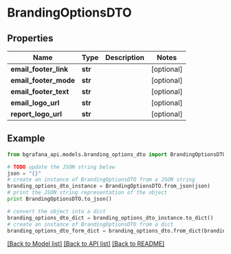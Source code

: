 # BrandingOptionsDTO


## Properties
Name | Type | Description | Notes
------------ | ------------- | ------------- | -------------
**email_footer_link** | **str** |  | [optional] 
**email_footer_mode** | **str** |  | [optional] 
**email_footer_text** | **str** |  | [optional] 
**email_logo_url** | **str** |  | [optional] 
**report_logo_url** | **str** |  | [optional] 

## Example

```python
from bgrafana_api.models.branding_options_dto import BrandingOptionsDTO

# TODO update the JSON string below
json = "{}"
# create an instance of BrandingOptionsDTO from a JSON string
branding_options_dto_instance = BrandingOptionsDTO.from_json(json)
# print the JSON string representation of the object
print BrandingOptionsDTO.to_json()

# convert the object into a dict
branding_options_dto_dict = branding_options_dto_instance.to_dict()
# create an instance of BrandingOptionsDTO from a dict
branding_options_dto_form_dict = branding_options_dto.from_dict(branding_options_dto_dict)
```
[[Back to Model list]](../README.md#documentation-for-models) [[Back to API list]](../README.md#documentation-for-api-endpoints) [[Back to README]](../README.md)


